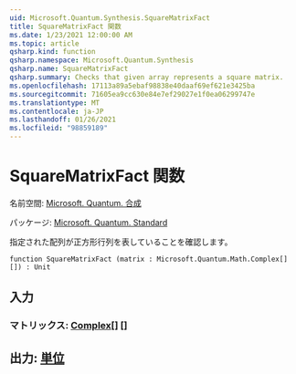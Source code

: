 ```yaml
---
uid: Microsoft.Quantum.Synthesis.SquareMatrixFact
title: SquareMatrixFact 関数
ms.date: 1/23/2021 12:00:00 AM
ms.topic: article
qsharp.kind: function
qsharp.namespace: Microsoft.Quantum.Synthesis
qsharp.name: SquareMatrixFact
qsharp.summary: Checks that given array represents a square matrix.
ms.openlocfilehash: 17113a89a5ebaf98838e40daaf69ef621e3425ba
ms.sourcegitcommit: 71605ea9cc630e84e7ef29027e1f0ea06299747e
ms.translationtype: MT
ms.contentlocale: ja-JP
ms.lasthandoff: 01/26/2021
ms.locfileid: "98859189"
---
```

# <a name="squarematrixfact-function"></a>SquareMatrixFact 関数

名前空間: [Microsoft. Quantum. 合成](xref:Microsoft.Quantum.Synthesis)

パッケージ: [Microsoft. Quantum. Standard](https://nuget.org/packages/Microsoft.Quantum.Standard)


指定された配列が正方形行列を表していることを確認します。

```qsharp
function SquareMatrixFact (matrix : Microsoft.Quantum.Math.Complex[][]) : Unit
```


## <a name="input"></a>入力

### <a name="matrix--complex"></a>マトリックス: [Complex](xref:Microsoft.Quantum.Math.Complex)[] []





## <a name="output--unit"></a>出力: [単位](xref:microsoft.quantum.lang-ref.unit)

